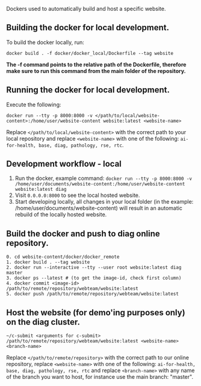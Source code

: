 Dockers used to automatically build and host a specific website. 

## Building the docker for local development.
To build the docker locally, run:
```
docker build . -f docker/docker_local/Dockerfile --tag website
```
**The -f command points to the relative path of the Dockerfile, therefore make sure to run this command from the main folder of the repository.**

## Running the docker for local development.
Execute the following:
```
docker run --tty -p 8000:8000 -v </path/to/local/website-content>:/home/user/website-content website:latest <website-name>
```
Replace `</path/to/local/website-content>` with the correct path to your local repository and replace `<website-name>` with one of the following: `ai-for-health, base, diag, pathology, rse, rtc`.

## Development workflow - local
1. Run the docker, example command: `docker run --tty -p 8000:8000 -v /home/user/documents/website-content:/home/user/website-content website:latest diag`
2. Visit `0.0.0.0:8000` to see the local hosted website. 
3. Start developing locally, all changes in your local folder (in the example: /home/user/documents/website-content) will result in an automatic rebuild of the locally hosted website.

## Build the docker and push to diag online repository.
```
0. cd website-content/docker/docker_remote
1. docker build . --tag website
2. docker run --interactive --tty --user root website:latest diag master
3. docker ps --latest # (to get the image-id, check first column)
4. docker commit <image-id> /path/to/remote/repository/webteam/website:latest
5. docker push /path/to/remote/repository/webteam/website:latest
```

## Host the website (for demo'ing purposes only) on the diag cluster.
```
~/c-submit <arguments for c-submit> /path/to/remote/repository/webteam/website:latest <website-name> <branch-name>
```

Replace `</path/to/remote/repository>` with the correct path to our online repository, replace `<website-name>` with one of the following: `ai-for-health, base, diag, pathology, rse, rtc` and replace `<branch-name>` with any name of the branch you want to host, for instance use the main branch: "master".

